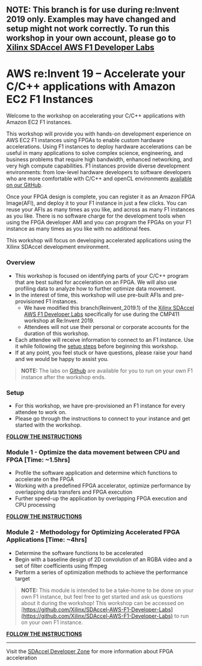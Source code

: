 ## **NOTE:** This branch is for use during re:Invent 2019 only. Examples may have changed and setup might not work correctly. To run this workshop in your own account, please go to [Xilinx SDAccel AWS F1 Developer Labs](https://github.com/Xilinx/SDAccel-AWS-F1-Developer-Labs)

# AWS re:Invent 19 – Accelerate your C/C++ applications with Amazon EC2 F1 Instances

Welcome to the workshop on accelerating your C/C++ applications with Amazon EC2 F1 instances.

This workshop will provide you with hands-on development experience on AWS EC2 F1 instances using FPGAs to enable custom hardware accelerations. Using F1 instances to deploy hardware accelerations can be useful in many applications to solve complex science, engineering, and business problems that require high bandwidth, enhanced networking, and very high compute capabilities. F1 instances provide diverse development environments: from low-level hardware developers to software developers who are more comfortable with C/C++ and openCL environments [available on our GitHub](https://github.com/aws/aws-fpga).

Once your FPGA design is complete, you can register it as an Amazon FPGA Image(AFI), and deploy it to your F1 instance in just a few clicks. You can reuse your AFIs as many times as you like, and across as many F1 instances as you like. There is no software charge for the development tools when using the FPGA developer AMI and you can program the FPGAs on your F1 instance as many times as you like with no additional fees.  

This workshop will focus on developing accelerated applications using the Xilinx SDAccel development environment.

### Overview
* This workshop is focused on identifying parts of your C/C++ program that are best suited for acceleration on an FPGA. We will also use profiling data to analyze how to further optimize data movement.
* In the interest of time, this workshop will use pre-built AFIs and pre-provisioned F1 instances. 
    * We have modified this branch(Reinvent_2019.1) of the [Xilinx SDAccel AWS F1 Developer Labs](https://github.com/Xilinx/SDAccel-AWS-F1-Developer-Labs) specifically for use during the CMP411 workshop at Re:Invent 2019.
    * Attendees will not use their personal or corporate accounts for the duration of this workshop.
* Each attendee will receive information to connect to an F1 instance. Use it while following the [setup steps](./setup/instructions.md) before beginning this workshop.
* If at any point, you feel stuck or have questions, please raise your hand and we would be happy to assist you.

> **NOTE:** 
> The labs on [Github](https://github.com/Xilinx/SDAccel-AWS-F1-Developer-Labs) are available for you to run on your own F1 instance after the workshop ends. 

### Setup
* For this workshop, we have pre-provisioned an F1 instance for every attendee to work on.
* Please go through the instructions to connect to your instance and get started with the workshop.

[**FOLLOW THE INSTRUCTIONS**](./setup/instructions.md)

### Module 1 - Optimize the data movement between CPU and FPGA [Time: ~1.5hrs]
* Profile the software application and determine which functions to accelerate on the FPGA
* Working with a predefined FPGA accelerator, optimize performance by overlapping data transfers and FPGA execution
* Further speed-up the application by overlapping FPGA execution and CPU processing

[**FOLLOW THE INSTRUCTIONS**](./modules/module_01/README.md)

### Module 2 - Methodology for Optimizing Accelerated FPGA Applications [Time: ~4hrs]
* Determine the software functions to be accelerated
* Begin with a baseline design of 2D convolution of an RGBA video and a set of filter coefficients using ffmpeg
* Perform a series of optimization methods to achieve the performance target

> **NOTE:** This module is intended to be a take-home to be done on your own F1 instance, but feel free to get started and ask us questions about it during the workshop!
> This workshop can be accessed on [https://github.com/Xilinx/SDAccel-AWS-F1-Developer-Labs](https://github.com/Xilinx/SDAccel-AWS-F1-Developer-Labs) to run on your own F1 instance.

[**FOLLOW THE INSTRUCTIONS**](./modules/module_02/README.md)

---------------------------------------

Visit the [SDAccel Developer Zone](https://www.xilinx.com/products/design-tools/software-zone/sdaccel.html) for more information about FPGA acceleration
